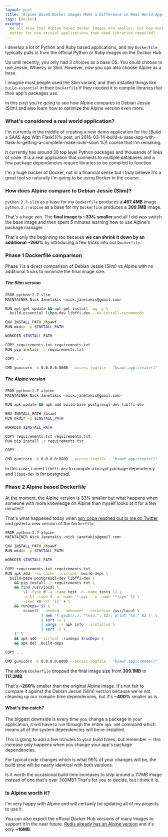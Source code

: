 ```yaml
---
layout: post
title: 'Alpine Based Docker Images Make a Difference in Real World Apps'
tags: [docker]
excerpt:
  We all know that Alpine based Docker images are smaller, but how much does it
  matter for non-trivial applications that need libraries compiled?
---
```


I develop a lot of Python and Ruby based applications, and my `Dockerfile`
typically pulls in from the official Python or Ruby images on the Docker Hub.

Up until recently, you only had 3 choices as a base OS. You could choose to use
Jessie, Wheezy or Slim. However, now you can also choose Alpine as a base.

I imagine most people used the Slim variant, and then installed things like
`build-essential` in their `Dockerfile` if they needed it to compile libraries
that their app's packages use.

In this post you're going to see how Alpine compares to Debian Jessie (Slim)
and also learn how to optimize the Alpine version even more.

### What's considered a real world application?

I'm currently in the middle of creating a new demo application for the
[Build a SAAS App With Flask]({% post_url 2016-03-14-build-a-saas-app-with-flask-is-getting-a-complete-make-over-soon %})
course that I'm remaking.

It currently has around 30 top level Python packages and thousands of lines of
code. It is a real application that connects to multiple databases and a few
package dependencies require libraries to be compiled to function.

I'm a huge backer of Docker, not in a financial sense but I truly believe it's
a great tool so naturally I'm going to be using Docker in the course.

### How does Alpine compare to Debian Jessie (Slim)?

`python:2.7-slim` as a base for my `Dockerfile` produces a **467.4MB** image.
`python:2.7-alpine` as a base for my `Dockerfile` produces a **309.1MB** image.

That's a huge win. The **final image is ~33% smaller** and all I did was switch
the base image and then spent 5 minutes learning how to use Alpine's package
manager.

That's only the beginning too because **we can shrink it down by an additional
~260%** by introducing a few tricks into our `Dockerfile`.

### Phase 1 Dockerfile comparison

Phase 1 is a direct comparison of Debian Jessie (Slim) vs Alpine with no
additional tricks to minimize the final image size.

##### The Slim version

```sh
FROM python:2.7-slim
MAINTAINER Nick Janetakis <nick.janetakis@gmail.com>

RUN apt-get update && apt-get install -qq -y \
  build-essential libpq-dev libffi-dev --no-install-recommends

ENV INSTALL_PATH /bsawf
RUN mkdir -p $INSTALL_PATH

WORKDIR $INSTALL_PATH

COPY requirements.txt requirements.txt
RUN pip install -r requirements.txt

COPY . .

CMD gunicorn -b 0.0.0.0:8000 --access-logfile - "bsawf.app:create()"
```

##### The Alpine version

```sh
FROM python:2.7-alpine
MAINTAINER Nick Janetakis <nick.janetakis@gmail.com>

RUN apk update && apk add build-base postgresql-dev libffi-dev

ENV INSTALL_PATH /bsawf
RUN mkdir -p $INSTALL_PATH

WORKDIR $INSTALL_PATH

COPY requirements.txt requirements.txt
RUN pip install -r requirements.txt

COPY . .

CMD gunicorn -b 0.0.0.0:8000 --access-logfile - "bsawf.app:create()"
```

In this case, I need `libffi-dev` to compile a bcrypt package dependency and
`libpq-dev` is for postgresql.

### Phase 2 Alpine based Dockerfile

At the moment, the Alpine version is 33% smaller but what happens when someone
with more knowledge on Alpine than myself looks at it for a few minutes?

That's what happened today when 
<a target="_blank" href="https://twitter.com/n_copa/status/720954662954905600">@n_copa reached out to me on Twitter</a>
and gisted a new version of the `Dockerfile`.

```sh
FROM python:2.7-alpine
MAINTAINER Nick Janetakis <nick.janetakis@gmail.com>

ENV INSTALL_PATH /bsawf
RUN mkdir -p $INSTALL_PATH

WORKDIR $INSTALL_PATH

COPY requirements.txt requirements.txt
RUN apk add --no-cache --virtual .build-deps \
  build-base postgresql-dev libffi-dev \
    && pip install -r requirements.txt \
    && find /usr/local \
        \( -type d -a -name test -o -name tests \) \
        -o \( -type f -a -name '*.pyc' -o -name '*.pyo' \) \
        -exec rm -rf '{}' + \
    && runDeps="$( \
        scanelf --needed --nobanner --recursive /usr/local \
                | awk '{ gsub(/,/, "\nso:", $2); print "so:" $2 }' \
                | sort -u \
                | xargs -r apk info --installed \
                | sort -u \
    )" \
    && apk add --virtual .rundeps $runDeps \
    && apk del .build-deps

COPY . .

CMD gunicorn -b 0.0.0.0:8000 --access-logfile - "bsawf.app:create()"
```

The above `Dockerfile` dropped the final image size from **309.1MB** to
**117.3MB**.

That's **~260%** smaller than the original Alpine image. It's not fair to compare
it against the Debian Jessie (Slim) version because we're not cleaning up our
compile-time dependencies, but it's **~400%** smaller as is.

#### What's the catch?

The biggest downside is every time you change a package in your application, it
will have to run through the entire `apk add` command which means all of the
system dependencies will be re-installed.

This is going to add a few minutes to your build times, but remember -- this
increase only happens when you change your app's package dependencies.

For typical code changes which is what 99% of your changes will be, the build
time will be nearly identical with both versions.

Is it worth the occasional build time increases to ship around a 117MB image
instead of one that's over 300MB? That's for you to decide, but I think it is.

### Is Alpine worth it?

I'm very happy with Alpine and will certainly be updating all of my projects to
use it.

You can also expect the official Docker Hub versions of many images to support
it in the near future.
<a target="_blank" href="https://hub.docker.com/_/redis/">Redis already has an
Alpine version</a> and it's only **~16MB**.
